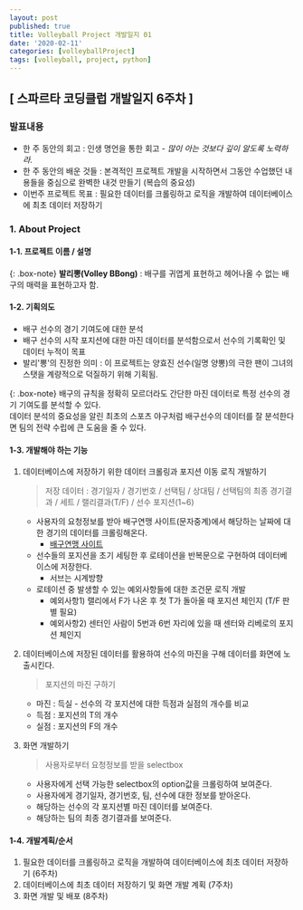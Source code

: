 ```yaml
---
layout: post
published: true
title: Volleyball Project 개발일지 01
date: '2020-02-11'
categories: [volleyballProject]
tags: [volleyball, project, python]
---
```


## [ 스파르타 코딩클럽 개발일지 6주차 ]

### 발표내용
- 한 주 동안의 회고 : 인생 명언을 통한 회고 - _많이 아는 것보다 깊이 알도록 노력하라._
- 한 주 동안의 배운 것들 : 본격적인 프로젝트 개발을 시작하면서 그동안 수업했던 내용들을 중심으로 완벽한 내것 만들기 (복습의 중요성)
- 이번주 프로젝트 목표 : 필요한 데이터를 크롤링하고 로직을 개발하여 데이터베이스에 최초 데이터 저장하기

### 1. About Project

#### 1-1. 프로젝트 이름 / 설명

{: .box-note}
**발리뽕(Volley BBong)** : 배구를 귀엽게 표현하고 헤어나올 수 없는 배구의 매력을 표현하고자 함.

#### 1-2. 기획의도
- 배구 선수의 경기 기여도에 대한 분석
- 배구 선수의 시작 포지션에 대한 마진 데이터를 분석함으로서 선수의 기록확인 및 데이터 누적이 목표
- 발리'뽕'의 진정한 의미 : 이 프로젝트는 양효진 선수(일명 양뽕)의 극한 팬이 그녀의 스탯을 계량적으로 덕질하기 위해 기획됨.

{: .box-note}
배구의 규칙을 정확히 모르더라도 간단한 마진 데이터로 특정 선수의 경기 기여도를 분석할 수 있다.   
데이터 분석의 중요성을 알린 최초의 스포츠 야구처럼 배구선수의 데이터를 잘 분석한다면 팀의 전략 수립에 큰 도움을 줄 수 있다.

#### 1-3. 개발해야 하는 기능
1. 데이터베이스에 저장하기 위한 데이터 크롤링과 포지션 이동 로직 개발하기

	> 저장 데이터 : 경기일자 / 경기번호 / 선택팀 / 상대팀 / 선택팀의 최종 경기결과 / 세트 / 랠리결과(T/F) / 선수 포지션(1~6)
	
	- 사용자의 요청정보를 받아 배구연맹 사이트(문자중계)에서 해당하는 날짜에 대한 경기의 데이터를 크롤링해온다.
		- [배구연맹 사이트](https://www.kovo.co.kr/game/v-league/11110_schedule_list.asp)
	- 선수들의 포지션을 초기 세팅한 후 로테이션을 반복문으로 구현하여 데이터베이스에 저장한다.
		- 서브는 시계방향
	- 로테이션 중 발생할 수 있는 예외사항들에 대한 조건문 로직 개발
		- 예외사항1) 랠리에서 F가 나온 후 첫 T가 돌아올 때 포지션 체인지 (T/F 판별 필요)
		- 예외사항2) 센터인 사람이 5번과 6번 자리에 있을 때 센터와 리베로의 포지션 체인지
	
2. 데이터베이스에 저장된 데이터를 활용하여 선수의 마진을 구해 데이터를 화면에 노출시킨다.

	> 포지션의 마진 구하기

	- 마진 : 득실 - 선수의 각 포지션에 대한 득점과 실점의 개수를 비교
	- 득점 : 포지션의 T의 개수
	- 실점 : 포지션의 F의 개수

3. 화면 개발하기

	> 사용자로부터 요청정보를 받을 selectbox
	
	- 사용자에게 선택 가능한 selectbox의 option값을 크롤링하여 보여준다.
	- 사용자에게 경기일자, 경기번호, 팀, 선수에 대한 정보를 받아온다.
	- 해당하는 선수의 각 포지션별 마진 데이터를 보여준다.
	- 해당하는 팀의 최종 경기결과를 보여준다.

#### 1-4. 개발계획/순서
1. 필요한 데이터를 크롤링하고 로직을 개발하여 데이터베이스에 최초 데이터 저장하기 (6주차)
2. 데이터베이스에 최초 데이터 저장하기 및 화면 개발 계획 (7주차)
3. 화면 개발 및 배포 (8주차)
